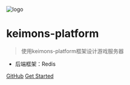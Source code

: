 ![logo](https://docsify.js.org/_media/icon.svg)

# keimons-platform

> 使用keimons-platform框架设计游戏服务器

* 后端框架：Redis

[GitHub](https://github.com/keimons/keimons-platform)
[Get Started](/zh-cn/)

